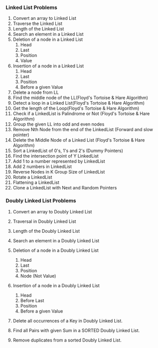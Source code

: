 ### Linked List Problems
1. Convert an array to Linked List
2. Traverse the Linked List
3. Length of the Linked List
4. Search an element in a Linked List
5. Deletion of a node in a Linked List
   1. Head
   2. Last
   3. Position
   4. Value
6. Insertion of a node in a Linked List
    1. Head
    2. Last
    3. Position
    4. Before a given Value
7. Delete a node from LL 
8. Find the middle node of the LL(Floyd's Tortoise & Hare Algorithm)
9. Detect a loop in a Linked List(Floyd's Tortoise & Hare Algorithm) 
10. Get the length of the Loop(Floyd's Tortoise & Hare Algorithm)
11. Check if a LinkedList is Palindrome or Not (Floyd's Tortoise & Hare Algorithm)
12. Group the given LL into odd and even nodes
13. Remove Nth Node from the end of the LinkedList (Forward and slow pointer)
14. Delete the Middle Node of a Linked List (Floyd's Tortoise & Hare Algorithm)
15. Sort a LinkedList of 0's, 1's and 2's (Dummy Pointers)
16. Find the intersection point of Y LinkedList
17. Add 1 to a number represented by LinkedList
18. Add 2 numbers in LinkedList 
19. Reverse Nodes in K Group Size of LinkedList
20. Rotate a LinkedList
21. Flattening a LinkedList
22. Clone a LinkedList with Next and Random Pointers
   
   

### Doubly Linked List Problems

1. Convert an array to Doubly Linked List
2. Traversal in Doubly Linked List
3. Length of the Doubly Linked List
4. Search an element in a Doubly Linked List
5. Deletion of a node in a Doubly Linked List
    1. Head
    2. Last
    3. Position
    4. Node (Not Value)
      
6. Insertion of a node in a Doubly Linked List
    1. Head
    2. Before Last
    3. Position
    4. Before a given Value
7. Delete all occurrences of a Key in Doubly Linked List.
8. Find all Pairs with given Sum in a SORTED Doubly Linked List.
9. Remove duplicates from a sorted Doubly Linked List.
